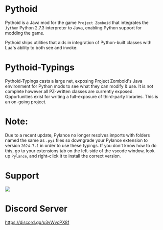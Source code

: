 # Pythoid

Pythoid is a Java mod for the game `Project Zomboid` that integrates the `Jython` Python 2.7.3 
interpreter to Java, enabling Python support for modding the game.

Pythoid ships utilities that aids in integration of Python-built classes with Lua's ability to both
see and invoke.

# Pythoid-Typings

Pythoid-Typings casts a large net, exposing Project Zomboid's Java environment for Python mods to see
what they can modify & use. It is not complete however all PZ-written classes are currently exposed.
Opportunities exist for writing a full-exposure of third-party libraries. This is an on-going project.

# Note:

Due to a recent update, Pylance no longer resolves imports with folders named the same as `.pyi` files
so downgrade your Pylance extension to version `2024.7.1` in order to use these typings. If you don't
know how to do this, go to your extensions tab on the left-side of the vscode window, look up `Pylance`,
and right-click it to install the correct version.

# Support

![](https://i.imgur.com/ZLnfTK4.png)

# Discord Server

<https://discord.gg/u3vWvcPX8f>